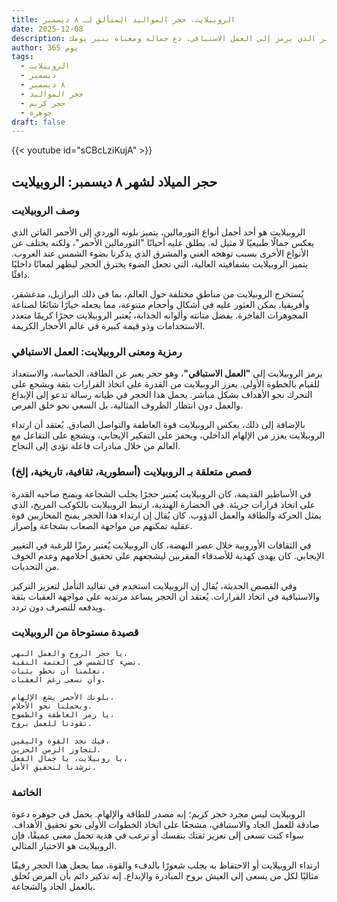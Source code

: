 ```yaml
---
title: الروبيلايت، حجر المواليد المتألق لـ ٨ ديسمبر
date: 2025-12-08
description: اشعر بأهمية الروبيلايت، حجر المواليد لـ ٨ ديسمبر الذي يرمز إلى العمل الاستباقي. دع جماله ومعناه ينير يومك.
author: 365 يوم
tags:
  - الروبيلايت
  - ديسمبر
  - ٨ ديسمبر
  - حجر المواليد
  - حجر كريم
  - جوهرة
draft: false
---
```


{{< youtube id="sCBcLziKujA" >}}

## حجر الميلاد لشهر ٨ ديسمبر: الروبيلايت

### وصف الروبيلايت

الروبيلايت هو أحد أجمل أنواع التورمالين، يتميز بلونه الوردي إلى الأحمر الفاتن الذي يعكس جمالًا طبيعيًا لا مثيل له. يطلق عليه أحيانًا "التورمالين الأحمر"، ولكنه يختلف عن الأنواع الأخرى بسبب توهجه الغني والمشرق الذي يذكرنا بضوء الشمس عند الغروب. يتميز الروبيلايت بشفافيته العالية، التي تجعل الضوء يخترق الحجر ليظهر لمعانًا داخليًا دافئًا.

يُستخرج الروبيلايت من مناطق مختلفة حول العالم، بما في ذلك البرازيل، مدغشقر، وأفريقيا. يمكن العثور عليه في أشكال وأحجام متنوعة، مما يجعله خيارًا شائعًا لصناعة المجوهرات الفاخرة. بفضل متانته وألوانه الجذابة، يُعتبر الروبيلايت حجرًا كريمًا متعدد الاستخدامات وذو قيمة كبيرة في عالم الأحجار الكريمة.

### رمزية ومعنى الروبيلايت: العمل الاستباقي

يرمز الروبيلايت إلى **"العمل الاستباقي"**، وهو حجر يعبر عن الطاقة، الحماسة، والاستعداد للقيام بالخطوة الأولى. يعزز الروبيلايت من القدرة على اتخاذ القرارات بثقة ويشجع على التحرك نحو الأهداف بشكل مباشر. يحمل هذا الحجر في طياته رسالة تدعو إلى الإبداع والعمل دون انتظار الظروف المثالية، بل السعي نحو خلق الفرص.

بالإضافة إلى ذلك، يعكس الروبيلايت قوة العاطفة والتواصل الصادق. يُعتقد أن ارتداء الروبيلايت يعزز من الإلهام الداخلي، ويحفز على التفكير الإيجابي، ويشجع على التفاعل مع العالم من خلال مبادرات فاعلة تؤدي إلى النجاح.

### قصص متعلقة بـ الروبيلايت (أسطورية، ثقافية، تاريخية، إلخ)

في الأساطير القديمة، كان الروبيلايت يُعتبر حجرًا يجلب الشجاعة ويمنح صاحبه القدرة على اتخاذ قرارات جريئة. في الحضارة الهندية، ارتبط الروبيلايت بالكوكب المريخ، الذي يمثل الحركة والطاقة والعمل الدؤوب. كان يُقال إن ارتداء هذا الحجر يمنح المحاربين قوة عقلية تمكنهم من مواجهة الصعاب بشجاعة وإصرار.

في الثقافات الأوروبية خلال عصر النهضة، كان الروبيلايت يُعتبر رمزًا للرغبة في التغيير الإيجابي. كان يهدى كهدية للأصدقاء المقربين ليشجعهم على تحقيق أحلامهم وعدم الخوف من التحديات.

وفي القصص الحديثة، يُقال إن الروبيلايت استخدم في تقاليد التأمل لتعزيز التركيز والاستباقية في اتخاذ القرارات. يُعتقد أن الحجر يساعد مرتديه على مواجهة العقبات بثقة ويدفعه للتصرف دون تردد.

### قصيدة مستوحاة من الروبيلايت

```
يا حجر الروح والعمل البهي،  
تضيء كالشمس في العتمة النقية.  
تعلمنا أن نخطو بثبات،  
وأن نسعى رغم العقبات.  

بلونك الأحمر يشع الإلهام،  
ويحملنا نحو الأحلام.  
يا رمز العاطفة والطموح،  
تقودنا للعمل بروح.  

فيك نجد القوة واليقين،  
لتجاوز الزمن الحزين.  
يا روبيلايت، يا جمال الفعل،  
ترشدنا لتحقيق الأمل.  
```

### الخاتمة

الروبيلايت ليس مجرد حجر كريم؛ إنه مصدر للطاقة والإلهام. يحمل في جوهره دعوة صادقة للعمل الجاد والاستباقي، مشجعًا على اتخاذ الخطوات الأولى نحو تحقيق الأهداف. سواء كنت تسعى إلى تعزيز ثقتك بنفسك أو ترغب في هدية تحمل معنى عميقًا، فإن الروبيلايت هو الاختيار المثالي.

ارتداء الروبيلايت أو الاحتفاظ به يجلب شعورًا بالدفء والقوة، مما يجعل هذا الحجر رفيقًا مثاليًا لكل من يسعى إلى العيش بروح المبادرة والإبداع. إنه تذكير دائم بأن الفرص تُخلق بالعمل الجاد والشجاعة.